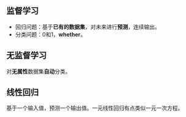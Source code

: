 ## 监督学习
- 回归问题：基于**已有的数据集**，对未来进行**预测**，连续输出。
- 分类问题：0和1，**whether**。

## 无监督学习
对**无属性**数据集**自动**分类。

## 线性回归
基于一个输入值，预测一个输出值。一元线性回归有点类似一元一次方程。










